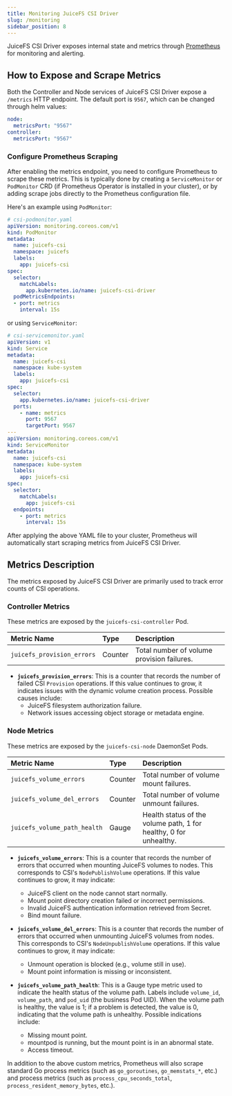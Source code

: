 ```yaml
---
title: Monitoring JuiceFS CSI Driver
slug: /monitoring
sidebar_position: 8
---
```


JuiceFS CSI Driver exposes internal state and metrics through [Prometheus](https://prometheus.io) for monitoring and alerting.

## How to Expose and Scrape Metrics

Both the Controller and Node services of JuiceFS CSI Driver expose a `/metrics` HTTP endpoint. The default port is `9567`, which can be changed through helm values:

```yaml
node:
  metricsPort: "9567"
controller:
  metricsPort: "9567"
```

### Configure Prometheus Scraping

After enabling the metrics endpoint, you need to configure Prometheus to scrape these metrics. This is typically done by creating a `ServiceMonitor` or `PodMonitor` CRD (if Prometheus Operator is installed in your cluster), or by adding scrape jobs directly to the Prometheus configuration file.

Here's an example using `PodMonitor`:

```yaml
# csi-podmonitor.yaml
apiVersion: monitoring.coreos.com/v1
kind: PodMonitor
metadata:
  name: juicefs-csi
  namespace: juicefs
  labels:
    app: juicefs-csi
spec:
  selector:
    matchLabels:
      app.kubernetes.io/name: juicefs-csi-driver
  podMetricsEndpoints:
  - port: metrics
    interval: 15s
```

or using `ServiceMonitor`:

```yaml
# csi-servicemonitor.yaml
apiVersion: v1
kind: Service
metadata:
  name: juicefs-csi
  namespace: kube-system
  labels:
    app: juicefs-csi
spec:
  selector:
    app.kubernetes.io/name: juicefs-csi-driver
  ports:
    - name: metrics
      port: 9567
      targetPort: 9567
---
apiVersion: monitoring.coreos.com/v1
kind: ServiceMonitor
metadata:
  name: juicefs-csi
  namespace: kube-system
  labels:
    app: juicefs-csi
spec:
  selector:
    matchLabels:
      app: juicefs-csi
  endpoints:
    - port: metrics
      interval: 15s
```

After applying the above YAML file to your cluster, Prometheus will automatically start scraping metrics from JuiceFS CSI Driver.

## Metrics Description

The metrics exposed by JuiceFS CSI Driver are primarily used to track error counts of CSI operations.

### Controller Metrics

These metrics are exposed by the `juicefs-csi-controller` Pod.

| Metric Name                | Type    | Description                                      |
| :------------------------- | :------ | :----------------------------------------------- |
| `juicefs_provision_errors` | Counter | Total number of volume provision failures.       |

- **`juicefs_provision_errors`**: This is a counter that records the number of failed CSI `Provision` operations. If this value continues to grow, it indicates issues with the dynamic volume creation process. Possible causes include:
  - JuiceFS filesystem authorization failure.
  - Network issues accessing object storage or metadata engine.

### Node Metrics

These metrics are exposed by the `juicefs-csi-node` DaemonSet Pods.

| Metric Name                 | Type    | Description                                      |
| :-------------------------- | :------ | :----------------------------------------------- |
| `juicefs_volume_errors`     | Counter | Total number of volume mount failures.           |
| `juicefs_volume_del_errors` | Counter | Total number of volume unmount failures.         |
| `juicefs_volume_path_health` | Gauge   | Health status of the volume path, 1 for healthy, 0 for unhealthy. |

- **`juicefs_volume_errors`**: This is a counter that records the number of errors that occurred when mounting JuiceFS volumes to nodes. This corresponds to CSI's `NodePublishVolume` operations. If this value continues to grow, it may indicate:
  - JuiceFS client on the node cannot start normally.
  - Mount point directory creation failed or incorrect permissions.
  - Invalid JuiceFS authentication information retrieved from Secret.
  - Bind mount failure.

- **`juicefs_volume_del_errors`**: This is a counter that records the number of errors that occurred when unmounting JuiceFS volumes from nodes. This corresponds to CSI's `NodeUnpublishVolume` operations. If this value continues to grow, it may indicate:
  - Unmount operation is blocked (e.g., volume still in use).
  - Mount point information is missing or inconsistent.

- **`juicefs_volume_path_health`**: This is a Gauge type metric used to indicate the health status of the volume path. Labels include `volume_id`, `volume_path`, and `pod_uid` (the business Pod UID). When the volume path is healthy, the value is 1; if a problem is detected, the value is 0, indicating that the volume path is unhealthy. Possible indications include:
  - Missing mount point.
  - mountpod is running, but the mount point is in an abnormal state.
  - Access timeout.

In addition to the above custom metrics, Prometheus will also scrape standard Go process metrics (such as `go_goroutines`, `go_memstats_*`, etc.) and process metrics (such as `process_cpu_seconds_total`, `process_resident_memory_bytes`, etc.).
